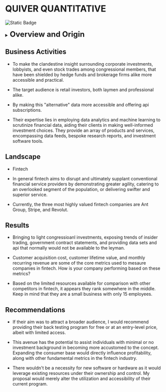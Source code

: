 # QUIVER QUANTITATIVE
![Static Badge](https://img.shields.io/badge/Quantitative%20-%20%23FFD150?style=plastic&label=Quiver&labelColor=%23000000)


<details> 
<Summary> <b><font size="+2"> Overview and Origin </font></b> </summary>
<ul>
<li> Fast tracked in Feb 2020 the company was founded by Christopher and James Kardatze</li>

<li> Quiver Quant started as a hobby after they learned to code in high school. They posted their first data sets and visuals during their undergrad.</li>

<li> After their feature in Bloomberg they decided to turn their project into a business. At launch they had landed about $100,000 and by the end of the year they raised another $500,000.</li>
</ul>
</details>

## Business Activities

* To make the clandestine insight surrounding corporate investments, lobbyists, and even stock trades among congressional members, that have been shielded by hedge funds and brokerage firms alike more accessible and practical.

* The target audience is retail investors, both laymen and professional alike. 

* By making this "alternative" data more accessible and offering api subscriptions.

* Their expertise lies in employing data analytics and machine learning to scrutinize financial data, aiding their clients in making well-informed investment choices. They provide an array of products and services, encompassing data feeds, bespoke research reports, and investment software tools.

## Landscape

* Fintech

* In general fintech aims to disrupt and ultimately supplant conventional financial service providers by demonstrating greater agility, catering to an overlooked segment of the population, or delivering swifter and superior service.

* Currently, the three most highly valued fintech companies are Ant Group, Stripe, and Revolut.

## Results

* Bringing to light congressioanl investments, exposing trends of insider trading, government contract statements, and providing data sets and api that normally would not be available to the leyman. 

* Customer acquisition cost, customer lifetime value, and monthly recurring revenue are some of the core metrics used to mesaure companies in fintech. How is your company performing based on these metrics?

* Based on the limited resources available for comparison with other competitors in fintech, it appears they rank somewhere in the middle. Keep in mind that they are a small business with only 15 employees.

## Recommendations

* If their aim was to attract a broader audience, I would recommend providing their back testing program for free or at an entry-level price, albeit with limited access.

* This avenue has the potential to assist individuals with minimal or no investment background in becoming more accustomed to the concept. Expanding the consumer base would directly influence profitability, along with other fundamental metrics in the fintech industry.

* There wouldn't be a necessity for new software or hardware as it would leverage existing resources under their ownership and control. My proposal would merely alter the utilization and accessibility of their current program.
